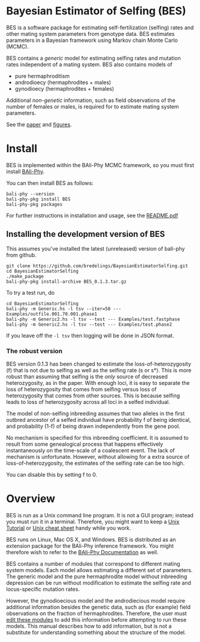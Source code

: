 # Bayesian Estimator of Selfing (BES)
BES is a software package for estimating self-fertilization (selfing)
rates and other mating system parameters from genotype data.  BES
estimates parameters in a Bayesian framework using Markov chain Monte
Carlo (MCMC).

BES contains a _generic_ model for estimating selfing rates and mutation
rates independent of a mating system. BES also contains models of
* pure hermaphroditism
* androdioecy (hermaphrodites + males)
* gynodioecy (hermaphrodites + females)

Additional *non-genetic* information, such as field observations of
the number of females or males, is required for to estimate mating
system parameters.

See the [paper](https://doi.org/10.1534/genetics.115.179093) and [figures](https://www.genetics.org/content/201/3/1171.figures-only).

# Install

BES is implemented within the BAli-Phy MCMC framework, so you must first install [BAli-Phy](https://github.com/bredelings/BAli-Phy).

You can then install BES as follows:
```
bali-phy --version
bali-phy-pkg install BES
bali-phy-pkg packages
```

For further instructions in installation and usage, see the [README.pdf](https://raw.githubusercontent.com/bredelings/BayesianEstimatorSelfing/master/doc/README.pdf)

## Installing the development version of BES

This assumes you've installed the latest (unreleased) version of bali-phy from github.
```
git clone https://github.com/bredelings/BayesianEstimatorSelfing.git
cd BayesianEstimatorSelfing
./make_package
bali-phy-pkg install-archive BES_0.1.3.tar.gz
```

To try a test run, do

```
cd BayesianEstimatorSelfing
bali-phy -m Generic.hs -l tsv --iter=50 --- Examples/outfile.001.70.001.phase1
bali-phy -m Generic2.hs -l tsv --test --- Examples/test.fastphase
bali-phy -m Generic2.hs -l tsv --test --- Examples/test.phase2
```

If you leave off the `-l tsv` then logging will be done in JSON format.

### The robust version

BES version 0.1.3 has been changed to estimate the
loss-of-heterozygosity (f) that is not due to selfing as well as the
selfing rate (s or s*).  This is more robust than assuming that
selfing is the _only_ source of decreased heterozygosity, as in the
paper.  With enough loci, it is easy to separate the loss of
heterozygosity that comes from selfing versus loss of heterozygosity
that comes from other sources.  This is because selfing leads to loss
of heterozygosity across all loci in a selfed individual.

The model of non-selfing inbreeding assumes that two alleles in the
first outbred ancestor of a selfed individual have probability f of
being identical, and probability (1-f) of being drawn independently
from the gene pool.

No mechanism is specified for this inbreeding coefficient.  It is
assumed to result from some genealogical process that happens
effectively instantaneously on the time-scale of a coalescent event.
The lack of mechanism is unfortunate.  However, without allowing
for a extra source of loss-of-heterozygosity, the estimates of the
selfing rate can be too high.

You can disable this by setting f to 0.

# Overview

BES is run as a Unix command line program.  It is not a GUI program; instead you must run it in a terminal.
Therefore, you might want to keep a [Unix Tutorial](http://www.ee.surrey.ac.uk/Teaching/Unix) or
[Unix cheat sheet](http://www.rain.org/~mkummel/unix.html) handy while you work.

BES runs on Linux, Mac OS X, and Windows.  BES is distributed as an extension package for the BAli-Phy inference framework.
You might therefore wish to refer to the [BAli-Phy Documentation](http://www.bali-phy.org/README.html) as well.

BES contains a number of modules that correspond to different mating system models.  Each model allows
estimating a different set of parameters.  The generic model and the pure hermaphrodite model without
inbreeding depression can be run without modification to estimate the selfing rate and locus-specific mutation rates.

However, the gynodioecious model and the androdiecious model require additional information besides the genetic data,
such as (for example) field observations on the fraction of hermaphrodites.  Therefore,
the user must [edit these modules](#specifying-additional-information) to add this information before attempting to run these models.  This manual
describes how to add information, but is not a substitute for understanding something about the structure of the
model.
